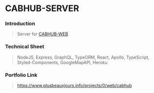 # CABHUB-SERVER

### Introduction

> Server for <a href="https://github.com/plusbeauxjours/cabhub-client">CABHUB-WEB</a> 

### Technical Sheet

> NodeJS, Express, GraphQL, TypeORM, React, Apollo, TypeScript, Styled-Components, GoogleMapAPI, Heroku

### Portfolio Link

> https://www.plusbeauxjours.info/projects/0/web/cabhub
